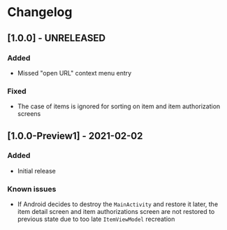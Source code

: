 # Changelog

## [1.0.0] - UNRELEASED

### Added
- Missed "open URL" context menu entry

### Fixed
- The case of items is ignored for sorting on item and item authorization screens

## [1.0.0-Preview1] - 2021-02-02

### Added
- Initial release

### Known issues
- If Android decides to destroy the `MainActivity` and restore it later, the item detail screen and item authorizations screen are not restored to previous state due to too late `ItemViewModel` recreation
